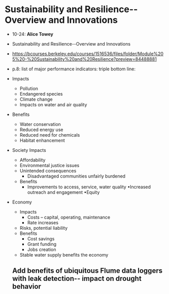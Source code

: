 # Sustainability and Resilience--Overview and Innovations
- 10-24: **Alice Towey**
- Sustainability and Resilience--Overview and Innovations
- https://bcourses.berkeley.edu/courses/1516536/files/folder/Module%205%20-%20Sustainability%20and%20Resilience?preview=84488881
- p.8: list of major performance indicators: triple bottom line: 
- Impacts
    - Pollution
    - Endangered species
    - Climate change
    - Impacts on water and air quality 
- Benefits
  - Water conservation
  - Reduced energy use
  - Reduced need for chemicals
  - Habitat enhancement
- Society Impacts
  - Affordability
  - Environmental justice issues
  - Unintended consequences
    - Disadvantaged communities unfairly burdened
  - Benefits
    - Improvements to access, service, water quality
    •Increased outreach and engagement
    •Equity
- Economy
  - Impacts
    - Costs – capital, operating, maintenance
    - Rate increases
  - Risks, potential liability
  - Benefits
    - Cost savings
    - Grant funding
    - Jobs creation
  - Stable water supply benefits the economy

  ## Add benefits of ubiquitous Flume data loggers with leak detection-- impact on drought behavior